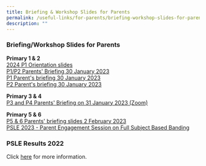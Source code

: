 ```yaml
---
title: Briefing & Workshop Slides for Parents
permalink: /useful-links/for-parents/briefing-workshop-slides-for-parents/
description: ""
---
```

### **Briefing/Workshop Slides for Parents**


**Primary 1 &amp; 2**<br>
[2024 P1 Orientation slides](https://go.gov.sg/gsps2024p1orientation)<br>
[P1/P2 Parents' Briefing 30 January 2023](/files/p1p2a.pdf)<br>
[P1 Parent's briefing 30 January 2023](/files/p1p2b.pdf)<br>
[P2 Parent's briefing 30 January 2023](/files/p1p2c.pdf)

**Primary 3 &amp; 4**<br>
[P3 and P4 Parents' Briefing on 31 January 2023 (Zoom)](/files/p3p4a.pdf) <br>


**Primary 5 &amp; 6**<br>
[P5 &amp; 6 Parents' briefing slides 2 February 2023](/files/p5p6a.pdf) <br>
[PSLE 2023 - Parent Engagement Session on Full Subject Based Banding ](/files/psle%202023%20-%20parent%20engagement%20session%20on%20full%20subject%20based%20banding.pdf)


### **PSLE Results 2022**
Click&nbsp;[here](/files/psleresults2022.pdf)&nbsp;for more information.